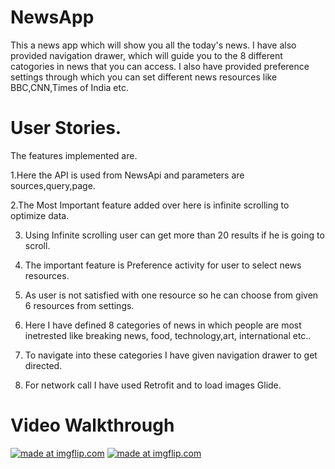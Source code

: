 # NewsApp

This a news app which will show you all the today's news. I have also provided navigation drawer,
which will guide you to the 8 different catogories in news that you can access. I also have provided
preference settings through which you can set different news resources like BBC,CNN,Times of India etc.

# User Stories.

 The features implemented are.
 
1.Here the API is used from NewsApi and parameters are sources,query,page.

2.The Most Important feature added over here is infinite scrolling to optimize data.

3. Using Infinite scrolling user can get more than 20 results if he is going to scroll.

4. The important feature is Preference activity for user to select news resources.

5. As user is not satisfied with one resource so he can choose from given 6 resources from settings.

6. Here I have defined 8 categories of news in which people are most inetrested like breaking news,
   food, technology,art, international etc..
   
7. To navigate into these categories I have given navigation drawer to get directed.

8. For network call I have used Retrofit and to load images Glide.

# Video Walkthrough

<a href="https://imgflip.com/gif/22p6g2"><img src="https://i.imgflip.com/22p6g2.gif" title="made at imgflip.com"/></a>
<a href="https://imgflip.com/gif/22p6pq"><img src="https://i.imgflip.com/22p6pq.gif" title="made at imgflip.com"/></a>

